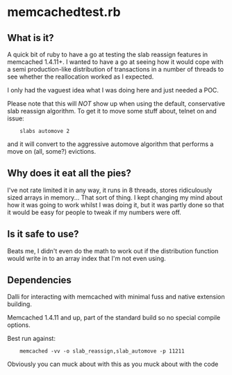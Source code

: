 memcachedtest.rb
================
What is it?
-----------
A quick bit of ruby to have a go at testing the slab reassign features in
memcached 1.4.11+. I wanted to have a go at seeing how it would cope with a semi
production-like distribution of transactions in a number of threads to see
whether the reallocation worked as I expected.

I only had the vaguest idea what I was doing here and just needed a POC.

Please note that this will *NOT* show up when using the default, conservative
slab reassign algorithm. To get it to move some stuff about, telnet on and
issue:

		slabs automove 2

and it will convert to the aggressive automove algorithm that performs a move on
(all, some?) evictions.

Why does it eat all the pies?
-----------------------------
I've not rate limited it in any way, it runs in 8 threads, stores ridiculously
sized arrays in memory... That sort of thing. I kept changing my mind about how
it was going to work whilst I was doing it, but it was partly done so that it
would be easy for people to tweak if my numbers were off.

Is it safe to use?
------------------
Beats me, I didn't even do the math to work out if the distribution function
would write in to an array index that I'm not even using.

Dependencies
------------
Dalli for interacting with memcached with minimal fuss and native extension
building.

Memcached 1.4.11 and up, part of the standard build so no special compile
options.

Best run against: 

		memcached -vv -o slab_reassign,slab_automove -p 11211

Obviously you can muck about with this as you muck about with the code
